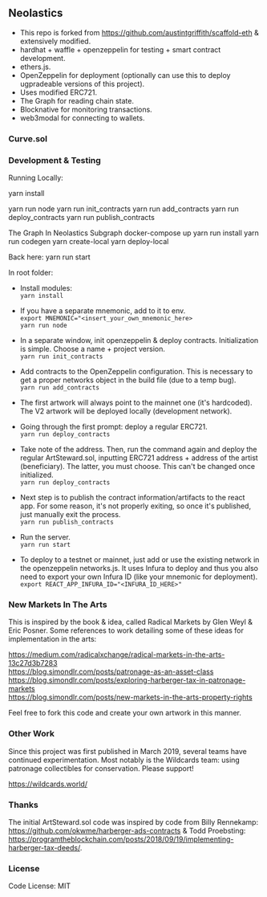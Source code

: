 
## Neolastics


- This repo is forked from https://github.com/austintgriffith/scaffold-eth & extensively modified.
- hardhat + waffle + openzeppelin for testing + smart contract development.
- ethers.js.
- OpenZeppelin for deployment (optionally can use this to deploy ugpradeable versions of this project).
- Uses modified ERC721.
- The Graph for reading chain state.
- Blocknative for monitoring transactions.
- web3modal for connecting to wallets.
  
### Curve.sol

### Development & Testing

Running Locally:

yarn install

yarn run node
yarn run init_contracts
yarn run add_contracts
yarn run deploy_contracts
yarn run publish_contracts

The Graph
In Neolastics Subgraph
docker-compose up
yarn run install
yarn run codegen
yarn create-local
yarn deploy-local

Back here:
yarn run start

In root folder:
- Install modules:  
  ```yarn install```
- If you have a separate mnemonic, add to it to env.  
  ```export MNEMONIC="<insert_your_own_mnemonic_here>```  
  ```yarn run node```  
- In a separate window, init openzeppelin & deploy contracts. Initialization is simple. Choose a name + project version.  
  ```yarn run init_contracts```
- Add contracts to the OpenZeppelin configuration. This is necessary to get a proper networks object in the build file (due to a temp bug).  
  ```yarn run add_contracts```
- The first artwork will always point to the mainnet one (it's hardcoded). The V2 artwork will be deployed locally (development network).
- Going through the first prompt: deploy a regular ERC721.   
  ```yarn run deploy_contracts```
- Take note of the address. Then, run the command again and deploy the regular ArtSteward.sol, inputting ERC721 address + address of the artist (beneficiary). The latter, you must choose. This can't be changed once initialized.  
  ```yarn run deploy_contracts```
- Next step is to publish the contract information/artifacts to the react app. For some reason, it's not properly exiting, so once it's published, just manually exit the process.  
  ```yarn run publish_contracts```
- Run the server.  
  ```yarn run start```

- To deploy to a testnet or mainnet, just add or use the existing network in the openzeppelin networks.js. It uses Infura to deploy and thus you also need to export your own Infura ID (like your mnemonic for deployment).  
  ```export REACT_APP_INFURA_ID="<INFURA_ID_HERE>"```

### New Markets In The Arts

This is inspired by the book & idea, called Radical Markets by Glen Weyl & Eric Posner. Some references to work detailing some of these ideas for implementation in the arts:

https://medium.com/radicalxchange/radical-markets-in-the-arts-13c27d3b7283  
https://blog.simondlr.com/posts/patronage-as-an-asset-class  
https://blog.simondlr.com/posts/exploring-harberger-tax-in-patronage-markets  
https://blog.simondlr.com/posts/new-markets-in-the-arts-property-rights  

Feel free to fork this code and create your own artwork in this manner.

### Other Work

Since this project was first published in March 2019, several teams have continued experimentation. Most notably is the Wildcards team: using patronage collectibles for conservation. Please support!

https://wildcards.world/

### Thanks

The initial ArtSteward.sol code was inspired by code from Billy Rennekamp: https://github.com/okwme/harberger-ads-contracts & Todd Proebsting: https://programtheblockchain.com/posts/2018/09/19/implementing-harberger-tax-deeds/.

### License

Code License:
MIT

